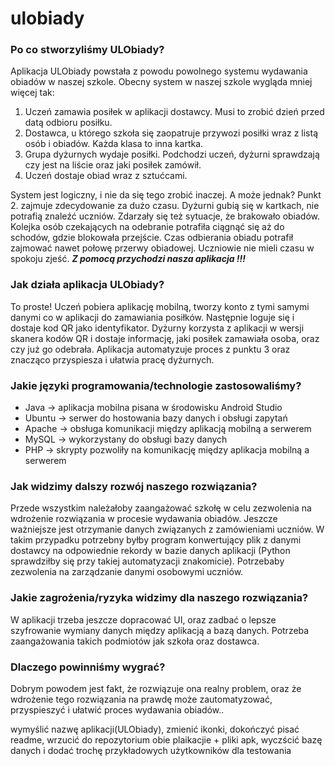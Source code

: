 # ulobiady
### Po co stworzyliśmy ULObiady?
Aplikacja ULObiady powstała z powodu powolnego systemu wydawania obiadów w naszej szkole. Obecny system w naszej szkole wygląda mniej więcej tak:
1. Uczeń zamawia posiłek w aplikacji dostawcy. Musi to zrobić dzień przed datą odbioru posiłku.
2. Dostawca, u którego szkoła się zaopatruje przywozi posiłki wraz z listą osób i obiadów. Każda klasa to inna kartka.
3. Grupa dyżurnych wydaje posiłki. Podchodzi uczeń, dyżurni sprawdzają czy jest na liście oraz jaki posiłek zamówił.
4. Uczeń dostaje obiad wraz z sztućcami.
   
System jest logiczny, i nie da się tego zrobić inaczej. A może jednak?
Punkt 2. zajmuje zdecydowanie za dużo czasu. Dyżurni gubią się w kartkach, nie potrafią znaleźć uczniów. Zdarzały się też sytuacje, że brakowało obiadów. Kolejka osób czekających na odebranie potrafiła ciągnąć się aż do schodów, gdzie blokowała przejście. Czas odbierania obiadu potrafił zajmować nawet połowę przerwy obiadowej. Uczniowie nie mieli czasu w spokoju zjeść. 
***Z pomocą przychodzi nasza aplikacja !!!***

### Jak działa aplikacja ULObiady?
To proste! Uczeń pobiera aplikację mobilną, tworzy konto z tymi samymi danymi co w aplikacji do zamawiania posiłków. Następnie loguje się i dostaje kod QR jako identyfikator. Dyżurny korzysta z aplikacji w wersji skanera kodów QR i dostaje informację, jaki posiłek zamawiała osoba, oraz czy już go odebrała. Aplikacja automatyzuje proces z punktu 3 oraz znacząco przyspiesza i ułatwia pracę dyżurnych.

### Jakie języki programowania/technologie zastosowaliśmy?
- Java -> aplikacja mobilna pisana w środowisku Android Studio
- Ubuntu -> serwer do hostowania bazy danych i obsługi zapytań
- Apache -> obsługa komunikacji między aplikacją mobilną a serwerem
- MySQL -> wykorzystany do obsługi bazy danych 
- PHP -> skrypty pozwoliły na komunikację między aplikacja mobilną a serwerem

### Jak widzimy dalszy rozwój naszego rozwiązania?
Przede wszystkim należałoby zaangażować szkołę w celu zezwolenia na wdrożenie rozwiązania w procesie wydawania obiadów. Jeszcze ważniejsze jest otrzymanie danych związanych z zamówieniami uczniów. W takim przypadku potrzebny byłby program konwertujący plik z danymi dostawcy na odpowiednie rekordy w bazie danych aplikacji (Python sprawdziłby się przy takiej automatyzacji znakomicie). Potrzebaby zezwolenia na zarządzanie danymi osobowymi uczniów. 

### Jakie zagrożenia/ryzyka widzimy dla naszego rozwiązania?
W aplikacji trzeba jeszcze dopracować UI, oraz zadbać o lepsze szyfrowanie wymiany danych między aplikacją a bazą danych. Potrzeba zaangażowania takich podmiotów jak szkoła oraz dostawca.

### Dlaczego powinniśmy wygrać?
Dobrym powodem jest fakt, że rozwiązuje ona realny problem, oraz że wdrożenie tego rozwiązania na prawdę może zautomatyzować, przyspieszyć i ułatwić proces wydawania obiadów.. 

wymyślić nazwę aplikacji(ULObiady), zmienić ikonki, dokończyć pisać readme, wrzucić do repozytorium obie plaikacjie + pliki apk, wyczścić bazę danych i dodać trochę przykładowych użytkowników dla testowania
